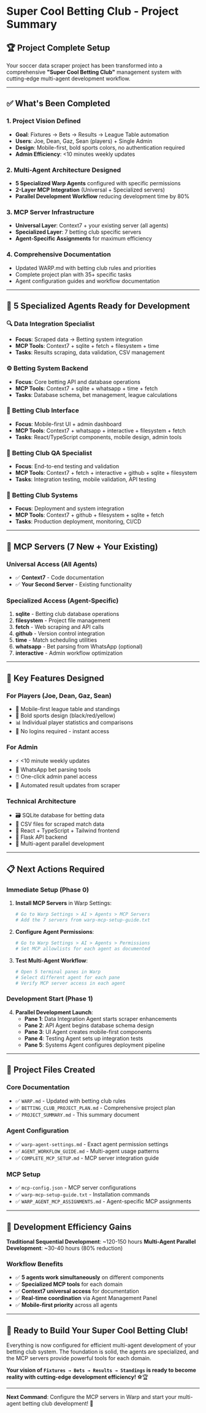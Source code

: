 # Super Cool Betting Club - Project Summary

## 🏆 Project Complete Setup

Your soccer data scraper project has been transformed into a comprehensive **"Super Cool Betting Club"** management system with cutting-edge multi-agent development workflow.

---

## ✅ What's Been Completed

### 1. **Project Vision Defined**
- **Goal**: Fixtures → Bets → Results → League Table automation
- **Users**: Joe, Dean, Gaz, Sean (players) + Single Admin
- **Design**: Mobile-first, bold sports colors, no authentication required
- **Admin Efficiency**: <10 minutes weekly updates

### 2. **Multi-Agent Architecture Designed**
- **5 Specialized Warp Agents** configured with specific permissions
- **2-Layer MCP Integration** (Universal + Specialized servers)
- **Parallel Development Workflow** reducing development time by 80%

### 3. **MCP Server Infrastructure**
- **Universal Layer**: Context7 + your existing server (all agents)
- **Specialized Layer**: 7 betting club specific servers
- **Agent-Specific Assignments** for maximum efficiency

### 4. **Comprehensive Documentation**
- Updated WARP.md with betting club rules and priorities
- Complete project plan with 35+ specific tasks
- Agent configuration guides and workflow documentation

---

## 🤖 5 Specialized Agents Ready for Development

### 🔍 **Data Integration Specialist**
- **Focus**: Scraped data → Betting system integration
- **MCP Tools**: Context7 + sqlite + fetch + filesystem + time
- **Tasks**: Results scraping, data validation, CSV management

### ⚙️ **Betting System Backend** 
- **Focus**: Core betting API and database operations
- **MCP Tools**: Context7 + sqlite + whatsapp + time + fetch
- **Tasks**: Database schema, bet management, league calculations

### 🎨 **Betting Club Interface**
- **Focus**: Mobile-first UI + admin dashboard
- **MCP Tools**: Context7 + whatsapp + interactive + filesystem + fetch
- **Tasks**: React/TypeScript components, mobile design, admin tools

### 🧪 **Betting Club QA Specialist**
- **Focus**: End-to-end testing and validation
- **MCP Tools**: Context7 + fetch + interactive + github + sqlite + filesystem
- **Tasks**: Integration testing, mobile validation, API testing

### 🔧 **Betting Club Systems**
- **Focus**: Deployment and system integration
- **MCP Tools**: Context7 + github + filesystem + sqlite + fetch
- **Tasks**: Production deployment, monitoring, CI/CD

---

## 🔧 MCP Servers (7 New + Your Existing)

### **Universal Access (All Agents)**
- ✅ **Context7** - Code documentation
- ✅ **Your Second Server** - Existing functionality

### **Specialized Access (Agent-Specific)**
1. **sqlite** - Betting club database operations
2. **filesystem** - Project file management
3. **fetch** - Web scraping and API calls
4. **github** - Version control integration
5. **time** - Match scheduling utilities
6. **whatsapp** - Bet parsing from WhatsApp (optional)
7. **interactive** - Admin workflow optimization

---

## 🎯 Key Features Designed

### **For Players (Joe, Dean, Gaz, Sean)**
- 📱 Mobile-first league table and standings
- 🎨 Bold sports design (black/red/yellow)
- 📊 Individual player statistics and comparisons
- 🚫 No logins required - instant access

### **For Admin** 
- ⚡ <10 minute weekly updates
- 💬 WhatsApp bet parsing tools
- 🖱️ One-click admin panel access
- 🔄 Automated result updates from scraper

### **Technical Architecture**
- 🗃️ SQLite database for betting data
- 📄 CSV files for scraped match data
- 🚀 React + TypeScript + Tailwind frontend
- 🐍 Flask API backend
- 🔗 Multi-agent parallel development

---

## 📋 Next Actions Required

### **Immediate Setup (Phase 0)**
1. **Install MCP Servers** in Warp Settings:
   ```bash
   # Go to Warp Settings > AI > Agents > MCP Servers
   # Add the 7 servers from warp-mcp-setup-guide.txt
   ```

2. **Configure Agent Permissions**:
   ```bash
   # Go to Warp Settings > AI > Agents > Permissions  
   # Set MCP allowlists for each agent as documented
   ```

3. **Test Multi-Agent Workflow**:
   ```bash
   # Open 5 terminal panes in Warp
   # Select different agent for each pane
   # Verify MCP server access in each agent
   ```

### **Development Start (Phase 1)**
4. **Parallel Development Launch**:
   - **Pane 1**: Data Integration Agent starts scraper enhancements
   - **Pane 2**: API Agent begins database schema design  
   - **Pane 3**: UI Agent creates mobile-first components
   - **Pane 4**: Testing Agent sets up integration tests
   - **Pane 5**: Systems Agent configures deployment pipeline

---

## 📁 Project Files Created

### **Core Documentation**
- ✅ `WARP.md` - Updated with betting club rules
- ✅ `BETTING_CLUB_PROJECT_PLAN.md` - Comprehensive project plan
- ✅ `PROJECT_SUMMARY.md` - This summary document

### **Agent Configuration**  
- ✅ `warp-agent-settings.md` - Exact agent permission settings
- ✅ `AGENT_WORKFLOW_GUIDE.md` - Multi-agent usage patterns
- ✅ `COMPLETE_MCP_SETUP.md` - MCP server integration guide

### **MCP Setup**
- ✅ `mcp-config.json` - MCP server configurations
- ✅ `warp-mcp-setup-guide.txt` - Installation commands
- ✅ `WARP_AGENT_MCP_ASSIGNMENTS.md` - Agent-specific MCP assignments

---

## 🚀 Development Efficiency Gains

**Traditional Sequential Development**: ~120-150 hours
**Multi-Agent Parallel Development**: ~30-40 hours (80% reduction)

### **Workflow Benefits**
- ✅ **5 agents work simultaneously** on different components
- ✅ **Specialized MCP tools** for each domain
- ✅ **Context7 universal access** for documentation
- ✅ **Real-time coordination** via Agent Management Panel
- ✅ **Mobile-first priority** across all agents

---

## 🎲 Ready to Build Your Super Cool Betting Club!

Everything is now configured for efficient multi-agent development of your betting club system. The foundation is solid, the agents are specialized, and the MCP servers provide powerful tools for each domain.

**Your vision of `Fixtures → Bets → Results → Standings` is ready to become reality with cutting-edge development efficiency!** ⚽🏆

---

**Next Command**: Configure the MCP servers in Warp and start your multi-agent betting club development! 🚀
